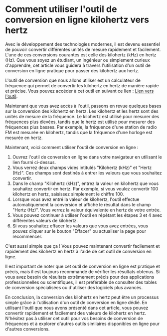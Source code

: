 Comment utiliser l'outil de conversion en ligne kilohertz vers hertz
====================================================================

Avec le développement des technologies modernes, il est devenu essentiel de pouvoir convertir différentes unités de mesure rapidement et facilement. L'une de ces conversions courantes est celle des kilohertz (kHz) en hertz (Hz). Que vous soyez un étudiant, un ingénieur ou simplement curieux d'apprendre, cet article vous guidera à travers l'utilisation d'un outil de conversion en ligne pratique pour passer des kilohertz aux hertz.

L'outil de conversion que nous allons utiliser est un calculateur de fréquence qui permet de convertir les kilohertz en hertz de manière rapide et précise. Vous pouvez accéder à cet outil en suivant ce lien : [Lien vers l'outil](https://www.onlinecalculatorsfree.com/fr/convert/kilohertz-to-hertz.html).

Maintenant que vous avez accès à l'outil, passons en revue quelques bases sur la conversion des kilohertz en hertz. Les kilohertz et les hertz sont des unités de mesure de la fréquence. Le kilohertz est utilisé pour mesurer des fréquences plus élevées, tandis que le hertz est utilisé pour mesurer des fréquences plus basses. Par exemple, la fréquence d'une station de radio FM est mesurée en kilohertz, tandis que la fréquence d'une horloge est mesurée en hertz.

Maintenant, voici comment utiliser l'outil de conversion en ligne :

1. Ouvrez l'outil de conversion en ligne dans votre navigateur en utilisant le lien fourni ci-dessus.
2. Vous verrez deux champs vides intitulés "Kilohertz (kHz)" et "Hertz (Hz)". Ces champs sont destinés à entrer les valeurs que vous souhaitez convertir.
3. Dans le champ "Kilohertz (kHz)", entrez la valeur en kilohertz que vous souhaitez convertir en hertz. Par exemple, si vous voulez convertir 100 kilohertz en hertz, saisissez simplement le chiffre 100.
4. Lorsque vous avez entré la valeur de kilohertz, l'outil effectue automatiquement la conversion et affiche le résultat dans le champ "Hertz (Hz)". Vous verrez la valeur équivalente en hertz de votre entrée.
5. Vous pouvez continuer à utiliser l'outil en répétant les étapes 3 et 4 avec différentes valeurs de kilohertz.
6. Si vous souhaitez effacer les valeurs que vous avez entrées, vous pouvez cliquer sur le bouton "Effacer" ou actualiser la page pour recommencer.

C'est aussi simple que ça ! Vous pouvez maintenant convertir facilement et rapidement des kilohertz en hertz à l'aide de cet outil de conversion en ligne.

Il est important de noter que cet outil de conversion en ligne est pratique et précis, mais il est toujours recommandé de vérifier les résultats obtenus. Si vous avez besoin de résultats extrêmement précis pour des applications professionnelles ou scientifiques, il est préférable de consulter des tables de conversion spécialisées ou d'utiliser des logiciels plus avancés.

En conclusion, la conversion des kilohertz en hertz peut être un processus simple grâce à l'utilisation d'un outil de conversion en ligne dédié. En utilisant l'outil que nous avons présenté dans cet article, vous pouvez convertir rapidement et facilement des valeurs de kilohertz en hertz. N'hésitez pas à utiliser cet outil pour vos besoins de conversion de fréquences et à explorer d'autres outils similaires disponibles en ligne pour d'autres conversions.